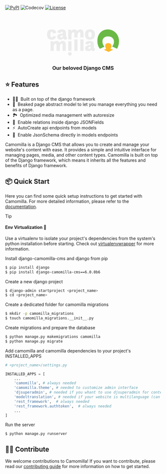[![PyPI](https://img.shields.io/pypi/v/django-camomilla-cms?style=flat-square)](https://pypi.org/project/django-camomilla-cms) ![Codecov](https://img.shields.io/codecov/c/github/camomillacms/camomilla-core?style=flat-square) [![License](https://img.shields.io/github/license/camomillacms/camomilla-core?style=flat-square)](./LICENSE)

<div style="text-align: center; height: 200px; margin-top: -60px;">
<svg width="300" height="300" viewBox="0 0 180 180" fill="none" xmlns="http://www.w3.org/2000/svg">
<path fill-rule="evenodd" clip-rule="evenodd"
    d="M130.84 104.52L135.262 102.465C135.262 102.465 133.122 100.134 133.122 96.8994C133.122 93.8551 135.215 91.5718 139.163 91.5718C143.539 91.5718 145.394 94.3308 145.394 97.3751C145.394 100.039 143.444 102.275 143.444 102.275L148.294 104.52L139.567 108.656L130.84 104.52Z"
    fill="#FCB92C" />
<path
    d="M138.023 65C126.947 65 117.965 73.4591 117.965 87.3252C117.965 97.9645 123.023 102.499 123.023 102.499L131.657 98.4877C131.657 98.4877 127.732 94.2146 127.732 88.2844C127.732 82.7032 131.569 78.5172 138.808 78.5172C146.831 78.5172 150.232 83.5752 150.232 89.1565C150.232 94.0402 146.656 98.1389 146.656 98.1389L156.075 102.499C156.075 102.499 159.999 96.7436 159.999 87.5868C159.999 74.244 149.709 65 138.023 65Z"
    fill="#6AB946" />
<path
    d="M58.0257 84.4732L59.1476 79.5448C57.024 80.0256 56.9439 78.9839 56.9439 76.9404V72.5329C56.9439 67.364 54.8202 65 49.0905 65C43.0001 65 40.1151 67.6445 40.5158 70.8901L46.7264 72.052C46.5261 70.249 47.2072 69.5678 48.6497 69.5678C50.1723 69.5678 50.6932 70.3291 50.6932 72.4527V73.0137C44.162 73.0537 39.8747 75.0171 39.8747 79.3445C39.8747 82.9106 42.7997 84.8338 46.2055 84.8338C49.1305 84.8338 50.573 83.3914 51.5346 82.0291C52.0555 83.4314 53.7384 85.1544 58.0257 84.4732ZM50.6932 78.0222C50.5329 79.7452 49.0905 80.3863 47.8884 80.3863C46.8466 80.3863 46.1655 79.9054 46.1655 78.8637C46.1655 77.0205 48.249 76.5798 50.6932 76.5397V78.0222Z"
    fill="#ebebeb" />
<path
    d="M103.675 84.8338C111.048 84.8338 113.332 80.3462 113.332 74.8568C113.332 69.688 111.288 65 103.555 65C95.982 65 93.8183 69.5277 93.8183 74.7767C93.8183 80.1458 96.1022 84.8338 103.675 84.8338ZM103.595 80.1859C100.83 80.1859 100.309 77.5414 100.309 74.8568C100.309 72.2123 100.83 69.6479 103.555 69.6479C106.32 69.6479 106.841 72.2123 106.841 74.937C106.841 77.6616 106.32 80.1859 103.595 80.1859Z"
    fill="#ebebeb" />
<path
    d="M31.9003 77.6215C31.9003 79.2243 30.9787 80.1859 29.4561 80.1859C27.2924 80.1859 26.4911 78.5431 26.4911 75.2174C26.4911 72.5329 26.7716 69.6479 29.4561 69.6479C30.578 69.6479 31.8202 70.4092 31.4596 72.9335L37.59 71.6914C38.0308 67.4442 34.665 65 29.5363 65C24.087 65 20 67.4442 20 74.8568C20 81.1876 22.8849 84.8338 29.376 84.8338C34.5448 84.8338 36.6284 82.3496 37.7102 78.7835L31.9003 77.6215Z"
    fill="#ebebeb" />
<path
    d="M112.21 106.783L113.332 101.854C111.208 102.335 111.128 101.293 111.128 99.2499V94.8424C111.128 89.6736 109.004 87.3095 103.275 87.3095C97.1843 87.3095 94.2994 89.9541 94.7001 93.1996L100.911 94.3616C100.71 92.5585 101.391 91.8773 102.834 91.8773C104.357 91.8773 104.877 92.6386 104.877 94.7623V95.3232C98.3463 95.3633 94.059 97.3266 94.059 101.654C94.059 105.22 96.984 107.143 100.39 107.143C103.315 107.143 104.757 105.701 105.719 104.339C106.24 105.741 107.923 107.464 112.21 106.783ZM104.877 100.332C104.717 102.055 103.275 102.696 102.073 102.696C101.031 102.696 100.35 102.215 100.35 101.173C100.35 99.3301 102.433 98.8893 104.877 98.8492V100.332Z"
    fill="#ebebeb" />
<path d="M61.3508 106.581H67.6015V87.8691H61.3508V106.581Z" fill="#ebebeb" />
<path
    d="M64.4758 115.882C62.5525 115.882 60.9498 114.279 60.9498 112.356C60.9498 110.432 62.5525 108.87 64.4758 108.87C66.4391 108.87 68.0018 110.432 68.0018 112.356C68.0018 114.279 66.4391 115.882 64.4758 115.882Z"
    fill="#ebebeb" />
<path
    d="M50.3532 106.582H56.6038V94.2814C56.6038 88.4315 53.3984 87.3095 50.6336 87.3095C46.3063 87.3095 44.7837 89.9541 44.3429 90.9558C43.5415 88.2311 41.2576 87.3095 38.8535 87.3095C34.8066 87.3095 33.244 89.7136 32.7231 90.8356V87.8705H26.9132V106.582H33.1638V97.2465C33.4844 96.0044 34.6063 92.5986 36.8501 92.5986C38.1323 92.5986 38.6532 93.7205 38.6532 95.8842V106.582H44.9039V97.1263C45.2645 95.7239 46.3864 92.5986 48.5501 92.5986C49.8323 92.5986 50.3532 93.6804 50.3532 95.8842V106.582Z"
    fill="#ebebeb" />
<path
    d="M84.7527 80.6771H91.0033V71.9719C91.0033 66.1219 87.7979 65 85.0331 65C80.7058 65 79.1832 67.6445 78.7424 68.6462C77.941 65.9216 75.6571 65 73.253 65C69.2061 65 67.6435 67.4041 67.1226 68.526V65.561H61.3127V84.2729H67.5633V74.937C67.8839 73.6948 69.0058 70.289 71.2496 70.289C72.5318 70.289 73.0527 71.4109 73.0527 73.5746V80.6771H79.3034V74.8168C79.664 73.4144 80.7859 70.289 82.9496 70.289C84.2318 70.289 84.7527 71.3709 84.7527 73.5746V80.6771Z"
    fill="#ebebeb" />
<path d="M73.07 84.2731V106.582H79.3207V84.2731H73.07Z" fill="#ebebeb" />
<path d="M84.7531 84.2731V106.582H91.0037V84.2731H84.7531Z" fill="#ebebeb" />
</svg>
</div>
<h3 style="text-align: center;">Our beloved Django CMS</h3>


## ⭐️ Features

<!-- Highlight some of the features your module provide here -->
- 🧘‍♀️ &nbsp;Built on top of the django framework
- 🥨 &nbsp;Beaked page abstract model to let you manage everything you need as a page.
- 🏞️ &nbsp;Optimized media management with autoresize
- 👯 &nbsp;Enable relations inside django JSONFields
- ⚡️ &nbsp;AutoCreate api endpoints from models
- 🚧 &nbsp;Enable JsonSchema directly in models endpoints



Camomilla is a Django CMS that allows you to create and manage your website's content with ease. It provides a simple and intuitive interface for managing pages, media, and other content types. Camomilla is built on top of the Django framework, which means it inherits all the features and benefits of Django framework.


## 📦 Quick Start

Here you can find some quick setup instructions to get started with Camomilla. For more detailed information, please refer to the [documentation](https://camomillacms.github.io/camomilla-core/).

> [!TIP] 
> #### Env Virtualization 👾
> Use a virtualenv to isolate your project's dependencies from the system's python installation before starting. Check out [virtualenvwrapper](https://virtualenvwrapper.readthedocs.io/en/latest/) for more information.


Install django-camomilla-cms and django from pip

```bash
$ pip install django
$ pip install django-camomilla-cms==6.0.0b6
```

Create a new django project

```bash
$ django-admin startproject <project_name>
$ cd <project_name>
```

Create a dedicated folder for camomilla migrations

```bash
$ mkdir -p camomilla_migrations
$ touch camomilla_migrations.__init__.py
```

Create migrations and prepare the database

```bash
$ python manage.py makemigrations camomilla
$ python manage.py migrate
```

Add camomilla and camomilla dependencies to your project's INSTALLED_APPS

```python
# <project_name>/settings.py

INSTALLED_APPS = [
    ...
    'camomilla', # always needed
    'camomilla.theme', # needed to customize admin interface
    'djsuperadmin', # needed if you whant to use djsuperadmin for contents
    'modeltranslation', # needed if your website is multilanguage (can be added later)
    'rest_framework',  # always needed
    'rest_framework.authtoken',  # always needed
    ...
]
```

Run the server

```bash
$ python manage.py runserver
```

## 🧑‍💻 Contribute

We welcome contributions to Camomilla! If you want to contribute, please read our [contributing guide](./CONTRIBUTING.md) for more information on how to get started.

